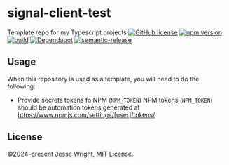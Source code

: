 # signal-client-test
Template repo for my Typescript projects
[![GitHub license](https://img.shields.io/github/license/jeswr/signal-client-test.svg)](https://github.com/jeswr/signal-client-test/blob/master/LICENSE)
[![npm version](https://img.shields.io/npm/v/@jeswr/signal-client-test.svg)](https://www.npmjs.com/package/@jeswr/signal-client-test)
[![build](https://img.shields.io/github/actions/workflow/status/jeswr/signal-client-test/nodejs.yml?branch=main)](https://github.com/jeswr/signal-client-test/tree/main/)
[![Dependabot](https://badgen.net/badge/Dependabot/enabled/green?icon=dependabot)](https://dependabot.com/)
[![semantic-release](https://img.shields.io/badge/%20%20%F0%9F%93%A6%F0%9F%9A%80-semantic--release-e10079.svg)](https://github.com/semantic-release/semantic-release)

## Usage
When this repository is used as a template, you will need to do the following:
 - Provide secrets tokens fo NPM (`NPM_TOKEN`)
   NPM tokens (`NPM_TOKEN`) should be automation tokens generated at https://www.npmjs.com/settings/[user]/tokens/

## License
©2024–present
[Jesse Wright](https://github.com/jeswr),
[MIT License](https://github.com/jeswr/signal-client-test/blob/master/LICENSE).
